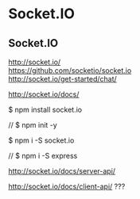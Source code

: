 # Socket.IO  




## Socket.IO

http://socket.io/  
https://github.com/socketio/socket.io  
http://socket.io/get-started/chat/  


http://socket.io/docs/




$ npm install socket.io

// $ npm init -y

$ npm i -S socket.io


// $ npm i -S express








http://socket.io/docs/server-api/

http://socket.io/docs/client-api/ ???






































